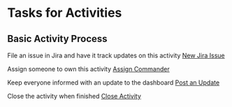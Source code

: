 # Tasks for Activities

## Basic Activity Process

File an issue in Jira and have it track updates on this activity
[New Jira Issue](https://console.staging.transposit.com/mc/t/$orgName/actions/jira_create_issue)

Assign someone to own this activity
[Assign Commander](https://console.staging.transposit.com/mc/t/$orgName/actions/transposit_assign_commander)

Keep everyone informed with an update to the dashboard
[Post an Update](https://console.staging.transposit.com/mc/t/$orgName/actions/post_a_dashboard_update)

Close the activity when finished
[Close Activity](https://console.staging.transposit.com/mc/t/$orgName/actions/close_activity)
